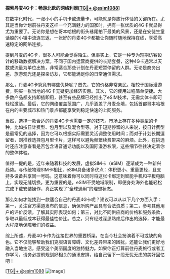 **探索丹麦4G卡：畅游北欧的网络利器[[TG💪+ @esim1088](https://t.me/s/esim1088)]**

在数字化时代，一张小小的手机卡或流量卡，可能就是你旅行体验的关键所在。尤其是当你计划前往丹麦这样一个充满魅力的国家时，拥有一张优质的4G卡就显得尤为重要了。无论你是想在哥本哈根的街头巷尾拍下最美的风景，还是在安徒生童话般的小镇中流连忘返，一张好的丹麦4G卡都能让你随时随地保持在线，享受高速稳定的网络连接。

提到丹麦的4G卡，很多人可能会觉得陌生。但事实上，它是一种专为短期访客设计的移动数据解决方案。不同于国内运营商提供的长期套餐，这种4G卡通常以天数或流量为单位出售，非常适合那些计划在丹麦短暂停留的人群。无论是商务出差、旅游观光还是探亲访友，它都能满足你的日常通信需求。

那么，丹麦4G卡究竟有哪些优势呢？首先，它的价格非常亲民。相较于国际漫游费，购买一张当地的4G卡无疑更加经济实惠。其次，它的使用过程简单便捷。大多数产品都支持即插即用，甚至有些品牌已经推出了eSIM技术，无需实体卡即可轻松激活。最后，它的网络覆盖范围广，几乎涵盖了丹麦全境，包括首都哥本哈根在内的主要城市和热门景点都能享受到稳定快速的上网服务。

当然，选择一款合适的丹麦4G卡也需要一定的技巧。市场上存在多种类型的卡种，比如按日计费型、包月型以及混合型等。对于短期停留的人来说，按日计费型是最常见的选择，因为它可以根据实际需要灵活调整使用时间；而对于计划长期逗留者，则推荐选择包月型卡片，这样可以避免频繁续费带来的麻烦。此外，在挑选时还应注意查看是否包含语音通话功能以及国际漫游权限，这些细节往往决定着你的整体体验。

值得一提的是，近年来随着科技的发展，虚拟SIM卡（eSIM）逐渐成为一种新兴趋势。与传统物理SIM卡相比，eSIM具备诸多优点：体积更小、重量更轻，且支持多设备共享同一号码。这意味着你可以同时将这张卡绑定到智能手机和平板电脑上，实现无缝切换。更为重要的是，eSIM不受地域限制，即便身处海外也能轻松完成下载安装操作，真正实现了“全球通用”的理想状态。

那么如何才能找到一款适合自己的丹麦4G卡呢？建议可以从以下几个方面入手：第一，关注官方渠道发布的信息，确保所购产品具有合法资质；第二，参考其他用户的评价反馈，了解其实际表现如何；第三，对比不同供应商的价格和服务条款，争取以最低成本获得最佳性价比。总之，只有经过深思熟虑后作出的选择，才能最大程度地保障我们的权益。

综上所述，丹麦4G卡作为连接世界的重要桥梁，在当今社会扮演着不可或缺的角色。它不仅能够帮助我们克服语言障碍、文化差异带来的困扰，还能让我们更好地融入当地生活，感受这个美丽国度的独特魅力。如果你正打算前往丹麦旅行或者工作学习，请务必提前规划好相关的通讯安排，给自己留下一段无忧无虑的美好回忆吧！

[[TG💪+ @esim1088](https://t.me/s/esim1088) ![Image](https://i.postimg.cc/4NQfJmqS/Snipaste-2025-05-13-00-14-12.png)]